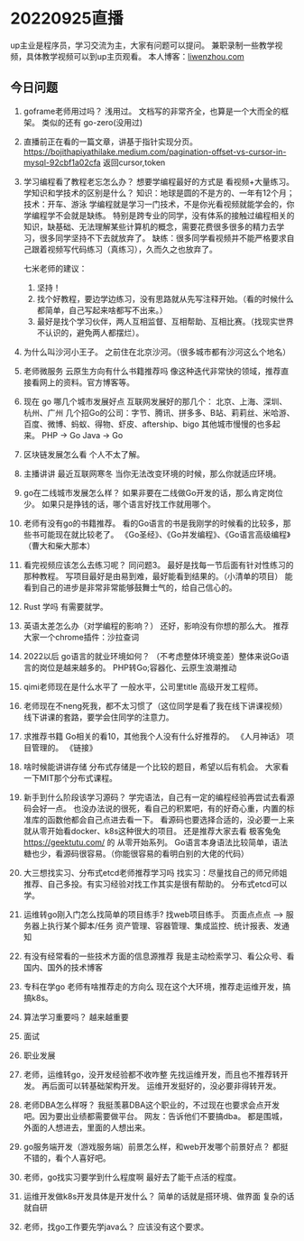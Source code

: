 # 20220925直播


up主业是程序员，学习交流为主，大家有问题可以提问。
兼职录制一些教学视频，具体教学视频可以到up主页观看。
本人博客：[liwenzhou.com](https://liwenzhou.com)


## 今日问题

1. goframe老师用过吗？
  浅用过。
  文档写的非常齐全，也算是一个大而全的框架。
  类似的还有 go-zero(没用过)

2. 直播前正在看的一篇文章，讲基于指针实现分页。
   https://bojithapiyathilake.medium.com/pagination-offset-vs-cursor-in-mysql-92cbf1a02cfa
   返回cursor,token

3. 学习编程看了教程老忘怎么办？
    想要学编程最好的方式是 看视频+大量练习。
    学知识和学技术的区别是什么？
    知识：地球是圆的不是方的、一年有12个月；
    技术：开车、游泳
    学编程就是学习一门技术，不是你光看视频就能学会的，你学编程学不会就是缺练。
    特别是跨专业的同学，没有体系的接触过编程相关的知识，缺基础、无法理解某些计算机的概念，需要花费很多很多的精力去学习，很多同学坚持不下去就放弃了。
    缺练：很多同学看视频并不能严格要求自己跟着视频写代码练习（真练习），久而久之也放弃了。

    七米老师的建议：
    1. 坚持！
    2. 找个好教程，要边学边练习，没有思路就从先写注释开始。（看的时候什么都简单，自己写起来啥都写不出来。）
    3. 最好是找个学习伙伴，两人互相监督、互相帮助、互相比赛。（找现实世界不认识的，避免两人都摆烂）。 

4. 为什么叫沙河小王子。
   之前住在北京沙河。（很多城市都有沙河这么个地名）

5. 老师微服务 云原生方向有什么书籍推荐吗
   像这种迭代非常快的领域，推荐直接看网上的资料。官方博客等。

6. 现在 go 哪几个城市发展好点
   互联网发展好的那几个： 北京、上海、深圳、杭州、广州
   几个招Go的公司：字节、腾讯、拼多多、B站、莉莉丝、米哈游、百度、微博、蚂蚁、得物、虾皮、aftership、bigo
   其他城市慢慢的也多起来。
   PHP  -> Go
   Java -> Go

7. 区块链发展怎么看
   个人不太了解。

8. 主播讲讲 最近互联网寒冬
   当你无法改变环境的时候，那么你就适应环境。

9. go在二线城市发展怎么样？
   如果非要在二线做Go开发的话，那么肯定岗位少。
   如果只是挣钱的话，哪个语言好找工作就用哪个。

10. 老师有没有go的书籍推荐。
   看的Go语言的书是我刚学的时候看的比较多，那些书可能现在就比较老了。
   《Go圣经》、《Go并发编程》、《Go语言高级编程》（曹大和柴大那本）

11. 看完视频应该怎么去练习呢？
    同问题3。
    最好是找每一节后面有针对性练习的那种教程。
    写项目最好是由易到难，最好能看到结果的。（小清单的项目）
    能看到自己的进步是非常非常能够鼓舞士气的，给自己信心的。

12. Rust 学吗
   有需要就学。

13. 英语太差怎么办（对学编程的影响？）
   还好，影响没有你想的那么大。
   推荐大家一个chrome插件：沙拉查词

14. 2022以后 go语言的就业环境如何？
   （不考虑整体环境变差）整体来说Go语言的岗位是越来越多的。
   PHP转Go;容器化、云原生浪潮推动

15. qimi老师现在是什么水平了
   一般水平，公司里title 高级开发工程师。

16. 老师现在不neng死我，都不太习惯了（这位同学是看了我在线下讲课视频）
   线下讲课的套路，要学会住同学的注意力。

17. 求推荐书籍
   Go相关的看10，其他我个人没有什么好推荐的。
   《人月神话》 项目管理的。
   《链接》

18. 啥时候能讲讲存储
   分布式存储是一个比较的题目，希望以后有机会。
   大家看一下MIT那个分布式课程。

19. 新手到什么阶段该学习源码？
   学完语法，自己有一定的编程经验再尝试去看源码会好一点。
   也没办法说的很死，看自己的积累吧，有的好奇心重，内置的标准库的函数他都会自己点进去看一下。
   看源码也要选择合适的，没必要一上来就从零开始看docker、k8s这种很大的项目。
   还是推荐大家去看 极客兔兔 https://geektutu.com/ 的 从零开始系列。
   Go语言本身语法比较简单，语法糖也少，看源码很容易。（你能很容易的看明白别的大佬的代码）

20. 大三想找实习、分布式etcd老师推荐学习吗
   找实习：尽量找自己的师兄师姐推荐、自己多投。有实习经验对找工作其实是很有帮助的。
   分布式etcd可以学。

21. 运维转go刚入门怎么找简单的项目练手?
   找web项目练手。
   页面点点点 --> 服务器上执行某个脚本/任务
   资产管理、容器管理、集成监控、统计报表、发通知

22. 有没有经常看的一些技术方面的信息源推荐
   我是主动检索学习、看公众号、看国内、国外的技术博客

23. 专科在学go 老师有啥推荐走的方向么
   现在这个大环境，推荐走运维开发，搞搞k8s。

24. 算法学习重要吗？
   越来越重要
   1. 面试
   2. 职业发展

25. 老师，运维转go，没开发经验都不收咋整
   先找运维开发，而且也不推荐转开发。  再后面可以转基础架构开发。
   运维开发挺好的，没必要非得转开发。

26. 老师DBA怎么样呀？
   我挺羡慕DBA这个职业的，不过现在也要求会点开发吧。因为要出业绩都需要做平台。
   网友：告诉他们不要搞dba。
   都是围城，外面的人想进去，里面的人想出来。

27. go服务端开发（游戏服务端）前景怎么样，和web开发哪个前景好点？
   都挺不错的，看个人喜好吧。

28. 老师，go找实习要学到什么程度啊
   最好去了能干点活的程度。

29. 运维开发做k8s开发具体是开发什么？
   简单的话就是搭环境、做界面
   复杂的话就自研

30. 老师，找go工作要先学java么？
    应该没有这个要求。

